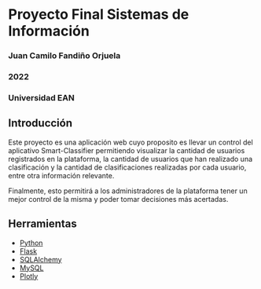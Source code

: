 # Proyecto Final Sistemas de Información
### Juan Camilo Fandiño Orjuela
### 2022
### Universidad EAN

## Introducción
Este proyecto es una aplicación web cuyo proposito es llevar un control del aplicativo Smart-Classifier permitiendo visualizar la cantidad de usuarios registrados en la plataforma, la cantidad de usuarios que han realizado una clasificación y la cantidad de clasificaciones realizadas por cada usuario, entre otra información relevante.

Finalmente, esto permitirá a los administradores de la plataforma tener un mejor control de la misma y poder tomar decisiones más acertadas.

## Herramientas
* [Python](https://www.python.org/)
* [Flask](https://flask.palletsprojects.com/en/2.0.x/)
* [SQLAlchemy](https://www.sqlalchemy.org/)
* [MySQL](https://www.mysql.com/)
* [Plotly](https://plotly.com/)
